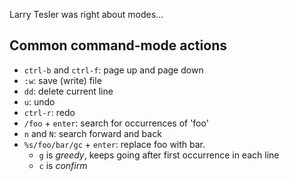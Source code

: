 Larry Tesler was right about modes...

## Common command-mode actions

- `ctrl-b` and `ctrl-f`: page up and page down
- `:w`: save (write) file
- `dd`: delete current line
- `u`: undo
- `ctrl-r`: redo
- `/foo` + `enter`: search for occurrences of 'foo'
- `n` and `N`: search forward and back
- `%s/foo/bar/gc` + `enter`: replace foo with bar.
    - `g` is *greedy*, keeps going after first occurrence in each line
    - `c` is *confirm*